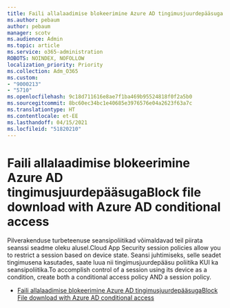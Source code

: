 ```yaml
---
title: Faili allalaadimise blokeerimine Azure AD tingimusjuurdepääsuga
ms.author: pebaum
author: pebaum
manager: scotv
ms.audience: Admin
ms.topic: article
ms.service: o365-administration
ROBOTS: NOINDEX, NOFOLLOW
localization_priority: Priority
ms.collection: Adm_O365
ms.custom:
- "9000213"
- "5710"
ms.openlocfilehash: 9c18d711616e8ae7f1ba469b95524818f0f2a5b0
ms.sourcegitcommit: 8bc60ec34bc1e40685e3976576e04a2623f63a7c
ms.translationtype: HT
ms.contentlocale: et-EE
ms.lasthandoff: 04/15/2021
ms.locfileid: "51820210"
---
```

# <a name="block-file-download-with-azure-ad-conditional-access"></a><span data-ttu-id="0a924-102">Faili allalaadimise blokeerimine Azure AD tingimusjuurdepääsuga</span><span class="sxs-lookup"><span data-stu-id="0a924-102">Block file download with Azure AD conditional access</span></span>

<span data-ttu-id="0a924-103">Pilverakenduse turbeteenuse seansipoliitikad võimaldavad teil piirata seanssi seadme oleku alusel.</span><span class="sxs-lookup"><span data-stu-id="0a924-103">Cloud App Security session policies allow you to restrict a session based on device state.</span></span> <span data-ttu-id="0a924-104">Seansi juhtimiseks, selle seadet tingimusena kasutades, saate luua nii tingimusjuurdepääsu poliitika KUI ka seansipoliitika.</span><span class="sxs-lookup"><span data-stu-id="0a924-104">To accomplish control of a session using its device as a condition, create both a conditional access policy AND a session policy.</span></span>

- [<span data-ttu-id="0a924-105">Faili allalaadimise blokeerimine Azure AD tingimusjuurdepääsuga</span><span class="sxs-lookup"><span data-stu-id="0a924-105">Block File download with Azure AD conditional access</span></span>](https://docs.microsoft.com/cloud-app-security/use-case-proxy-block-session-aad#create-a-block-download-policy-for-unmanaged-devices)
